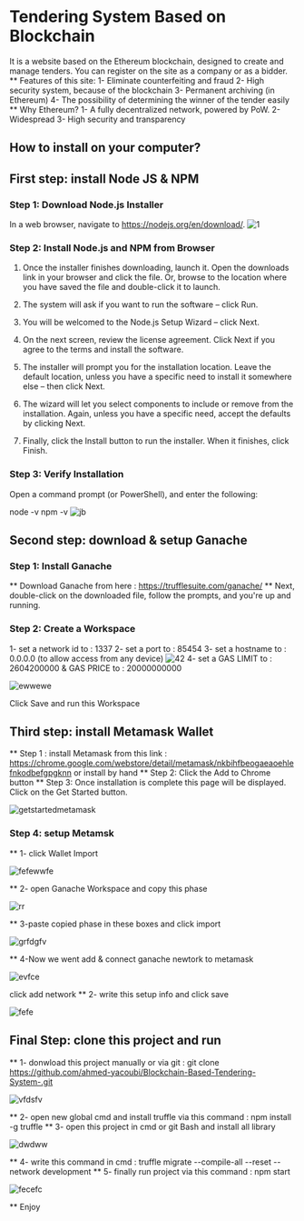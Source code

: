 # Tendering System Based on Blockchain
It is a website based on the Ethereum blockchain, designed to create and manage tenders.
You can register on the site as a company or as a bidder.
** Features of this site:
1- Eliminate counterfeiting and fraud
2- High security system, because of the blockchain
3- Permanent archiving (in Ethereum)
4- The possibility of determining the winner of the tender easily
** Why Ethereum?
1- A fully decentralized network, powered by PoW.
2- Widespread
3- High security and transparency
## How to install on your computer?

## First step: install Node JS & NPM
### Step 1: Download Node.js Installer
In a web browser, navigate to https://nodejs.org/en/download/.
![1](https://user-images.githubusercontent.com/52602033/185775133-33f26384-5206-4978-974e-d952a22a5a6b.png)

### Step 2: Install Node.js and NPM from Browser
1. Once the installer finishes downloading, launch it. Open the downloads link in your browser and click the file. Or, browse to the location where you have saved the file and double-click it to launch.

2. The system will ask if you want to run the software – click Run.

3. You will be welcomed to the Node.js Setup Wizard – click Next.

4. On the next screen, review the license agreement. Click Next if you agree to the terms and install the software.

5. The installer will prompt you for the installation location. Leave the default location, unless you have a specific need to install it somewhere else – then click Next.

6. The wizard will let you select components to include or remove from the installation. Again, unless you have a specific need, accept the defaults by clicking Next.

7. Finally, click the Install button to run the installer. When it finishes, click Finish.
### Step 3: Verify Installation
Open a command prompt (or PowerShell), and enter the following:

node -v
npm -v
![jb](https://user-images.githubusercontent.com/52602033/185775211-78e6029f-3fcb-45bb-b12f-bfd887d504cc.PNG)

## Second step: download & setup Ganache

### Step 1: Install Ganache
** Download Ganache from here : https://trufflesuite.com/ganache/
** Next, double-click on the downloaded file, follow the prompts, and you're up and running.

### Step 2: Create a Workspace
1- set a network id to : 1337
2- set a port to : 85454
3- set a hostname to : 0.0.0.0 (to allow access from any device)
![42](https://user-images.githubusercontent.com/52602033/185775464-cb6c17b8-d330-4833-b00c-bb1089ba15e4.PNG)
4- set a GAS LIMIT to : 2604200000 &  GAS PRICE to : 20000000000

![ewwewe](https://user-images.githubusercontent.com/52602033/185775511-7986d9c3-2ee4-482e-b00c-3295bb256363.PNG)

Click Save and run this Workspace

## Third step: install Metamask Wallet
** Step 1 : install Metamask from this link : https://chrome.google.com/webstore/detail/metamask/nkbihfbeogaeaoehlefnkodbefgpgknn or install by hand
** Step 2: Click the Add to Chrome button
** Step 3: Once installation is complete this page will be displayed. Click on the Get Started button.

![getstartedmetamask](https://user-images.githubusercontent.com/52602033/185775831-b5b2737f-924a-4123-81a1-0e98404fa59c.png)

### Step 4: setup Metamsk 
** 1- click Wallet Import

![fefewwfe](https://user-images.githubusercontent.com/52602033/185775848-6200c476-68ab-4893-9bab-5eede7885660.PNG)

** 2- open Ganache Workspace and copy this phase

![rr](https://user-images.githubusercontent.com/52602033/185775867-8621cbd1-e935-4099-a3ba-19be539da500.PNG)

** 3-paste copied phase in these boxes and click import

![grfdgfv](https://user-images.githubusercontent.com/52602033/185775876-d59b37de-243f-4935-9d30-70a2a4f5ed44.PNG)

** 4-Now we went add & connect ganache newtork to metamask

![evfce](https://user-images.githubusercontent.com/52602033/185775914-4f253279-51bc-4cfb-8b73-c26f549ce680.PNG)

click add network
** 2- write this setup info and click save

![fefe](https://user-images.githubusercontent.com/52602033/185775929-8080c2c9-4f67-43e9-bf0b-f63ad06e4117.PNG)

## Final Step: clone this project and run 
** 1- donwload this project manually or via git : git clone https://github.com/ahmed-yacoubi/Blockchain-Based-Tendering-System-.git

![vfdsfv](https://user-images.githubusercontent.com/52602033/185776103-9f79d8af-a09c-40d8-9019-2a86ba985e9e.PNG)

** 2- open new global cmd and install truffle via this command :  npm install -g truffle
** 3- open this project in cmd or git Bash and install all library

![dwdww](https://user-images.githubusercontent.com/52602033/185776127-fc58d8f1-0475-46f9-bfda-6e46c09b2f8c.PNG)

** 4- write this command in cmd : truffle migrate --compile-all --reset  --network development
** 5- finally run project via this command : npm start

![fecefc](https://user-images.githubusercontent.com/52602033/185776280-b1bdf8b3-a4ca-45d5-89d0-ded205ecec8f.png)

** Enjoy



